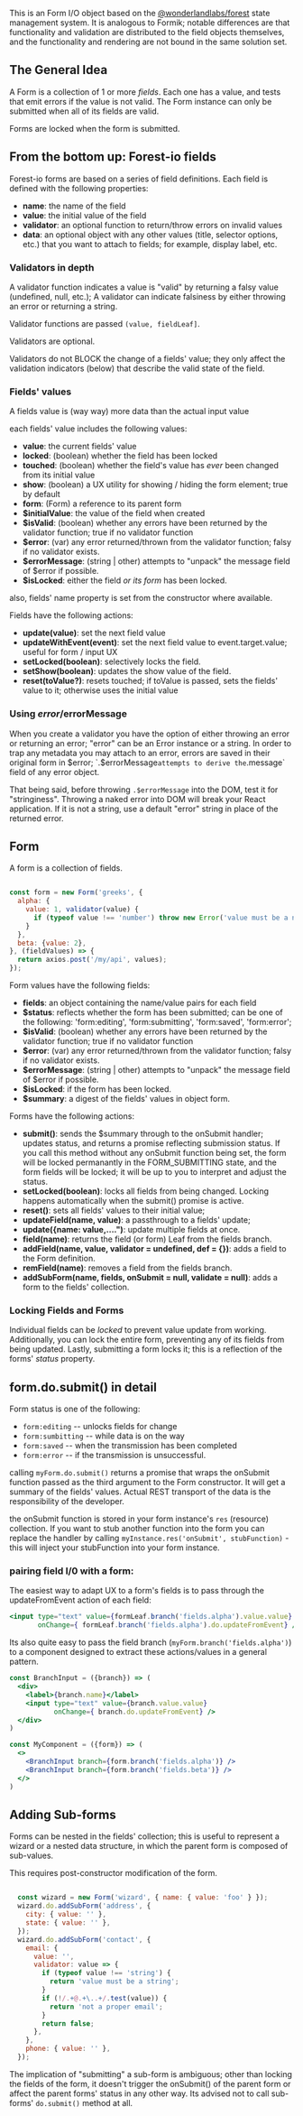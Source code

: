 This is an Form I/O object based on the [@wonderlandlabs/forest](https://www.npmjs.com/package/@wonderlandlabs/forest) 
state management system. It is analogous to Formik; notable
differences are that functionality and validation are distributed to the field objects themselves, and the functionality
and rendering are not bound in the same solution set.

## The General Idea 

A Form is a collection of 1 or more *fields*. Each one has a value, and tests that emit errors
if the value is not valid. The Form instance can only be submitted when all of its fields
are valid. 

Forms are locked when the form is submitted. 



## From the bottom up: Forest-io fields

Forest-io forms are based on a series of field definitions. Each field is defined with the following properties:

* **name**: the name of the field
* **value**: the initial value of the field
* **validator**: an optional function to return/throw errors on invalid values
* **data**: an optional object with any other values (title, selector options, etc.)
  that you want to attach to fields; for example, display label, etc.

### Validators in depth

A validator function indicates a value is "valid" by returning a falsy value (undefined, null, etc.); A validator can
indicate falsiness by either throwing an error or returning a string.

Validator functions are passed `(value, fieldLeaf]`.

Validators are optional.

Validators do not BLOCK the change of a fields' value; they only affect the validation indicators (below)
that describe the valid state of the field.

### Fields' values

A fields value is (way way) more data than the actual input value

each fields' value includes the following values:

* **value**: the current fields' value
* **locked**: (boolean) whether the field has been locked
* **touched**: (boolean) whether the field's value has _ever_ been changed from its initial value
* **show**: (boolean) a UX utility for showing / hiding the form element; true by default
* **form**: (Form) a reference to its parent form
* **$initialValue**: the value of the field when created
* **$isValid**: (boolean) whether any errors have been returned by the validator function; true if no validator function
* **$error**: (var) any error returned/thrown from the validator function; falsy if no validator exists.
* **$errorMessage**: (string | other) attempts to "unpack" the message field of $error if possible.
* **$isLocked**: either the field _or its form_ has been locked.

also, fields' name property is set from the constructor where available. 

Fields have the following actions:

* **update(value)**: set the next field value
* **updateWithEvent(event)**: set the next field value to event.target.value; useful for form / input UX
* **setLocked(boolean)**: selectively locks the field.
* **setShow(boolean)**: updates the show value of the field.
* **reset(toValue?)**: resets touched; if toValue is passed, sets the fields' value to it; otherwise uses the initial value

### Using $error/$errorMessage

When you create a validator you have the option of either throwing an error or returning an error;
"error" can be an Error instance or a string. In order to trap any metadata you may attach to an error,
errors are saved in their original form in $error; `.$errorMessage` attempts to derive the `.message` field
of any error object.

That being said, before throwing `.$errorMessage` into the DOM, test it for "stringiness". Throwing
a naked error into DOM will break your React application. If it is not a string, use a default "error"
string in place of the returned error. 

## Form

A form is a collection of fields.

```javascript

const form = new Form('greeks', {
  alpha: {
    value: 1, validator(value) {
      if (typeof value !== 'number') throw new Error('value must be a number');
    }
  },
  beta: {value: 2},
}, (fieldValues) => {
  return axios.post('/my/api', values);
});

```

Form values have the following fields: 

* **fields**: an object containing the name/value pairs for each field
* **$status**: reflects whether the form has been submitted; 
  can be one of the following:  'form:editing', 'form:submitting', 'form:saved', 'form:error';
* **$isValid**: (boolean) whether any errors have been returned by the validator function; true if no validator function
* **$error**: (var) any error returned/thrown from the validator function; falsy if no validator exists.
* **$errorMessage**: (string | other) attempts to "unpack" the message field of $error if possible.
* **$isLocked**: if the form has been locked.
* **$summary**: a digest of the fields' values in object form. 

Forms have the following actions:

* **submit()**: sends the $summary through to the onSubmit handler; updates status, and returns a promise reflecting submission status.
  If you call this method without any onSubmit function being set, the form will be locked permanantly in the FORM_SUBMITTING
  state, and the form fields will be locked; it will be up to you to interpret and adjust the status. 
* **setLocked(boolean)**: locks all fields from being changed. Locking happens automatically when the submit() promise is active. 
* **reset()**: sets all fields' values to their initial value;
* **updateField(name, value)**: a passthrough to a fields' update;
* **update({name: value,....")**: update multiple fields at once.
* **field(name)**: returns the field (or form) Leaf from the fields branch.
* **addField(name, value, validator = undefined, def = {})**: adds a field to the Form definition. 
* **remField(name)**: removes a field from the fields branch.
* **addSubForm(name, fields, onSubmit = null, validate = null)**: adds a form to the fields' collection.

### Locking Fields and Forms

Individual fields can be *locked* to prevent value update from working. Additionally, 
you can lock the entire form, preventing any of its fields from being updated. Lastly, 
submitting a form locks it; this is a reflection of the forms' *status* property. 

## form.do.submit() in detail

Form status is one of the following:

* `form:editing` -- unlocks fields for change
* `form:sumbitting` -- while data is on the way
* `form:saved` -- when the transmission has been completed
* `form:error` -- if the transmission is unsuccessful. 

calling `myForm.do.submit()` returns a promise that wraps the onSubmit function passed
as the third argument to the Form constructor. It will get a summary of the fields' values.
Actual REST transport of the data is the responsibility of the developer. 

the onSubmit function is stored in your form instance's `res` (resource) collection. 
If you want to stub another function into the form you can replace the handler by calling
`myInstance.res('onSubmit', stubFunction)` - this will inject your stubFunction
into your form instance. 

### pairing field I/0 with a form: 

The easiest way to adapt UX to a form's fields is to pass through the updateFromEvent action of each field:

```jsx
<input type="text" value={formLeaf.branch('fields.alpha').value.value} 
       onChange={ formLeaf.branch('fields.alpha').do.updateFromEvent} />
```
Its also quite easy to pass the field branch (`myForm.branch('fields.alpha')`) to a component designed to extract
these actions/values in a general pattern. 

```jsx
const BranchInput = ({branch}) => (
  <div> 
    <label>{branch.name}</label>
    <input type="text" value={branch.value.value}
           onChange={ branch.do.updateFromEvent} />
  </div>
)

const MyComponent = ({form}) => (
  <>
    <BranchInput branch={form.branch('fields.alpha')} />
    <BranchInput branch={form.branch('fields.beta')} />
  </>
)

```

## Adding Sub-forms 

Forms can be nested in the fields' collection; this is useful to represent a wizard or a nested data structure,
in which the parent form is composed of sub-values. 

This requires post-constructor modification of the form. 

```javascript

  const wizard = new Form('wizard', { name: { value: 'foo' } });
  wizard.do.addSubForm('address', {
    city: { value: '' },
    state: { value: '' },
  });
  wizard.do.addSubForm('contact', {
    email: {
      value: '',
      validator: value => {
        if (typeof value !== 'string') {
          return 'value must be a string';
        }
        if (!/.+@.+\..+/.test(value)) {
          return 'not a proper email';
        }
        return false;
      },
    },
    phone: { value: '' },
  });

```

The implication of "submitting" a sub-form is ambiguous; other than locking the fields of the form, it doesn't trigger 
the onSubmit() of the parent form or affect the parent forms' status in any other way. Its advised not to call 
sub-forms' `do.submit()` method at all. 

